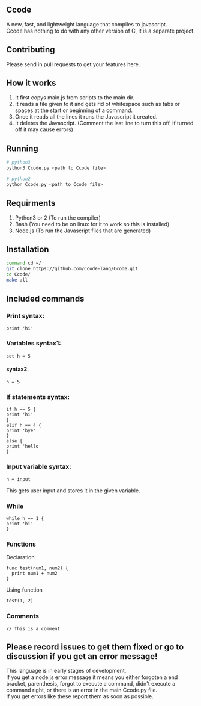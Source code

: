 ## Ccode
A new, fast, and lightweight language that compiles to javascript.  
Ccode has nothing to do with any other version of C, it is a separate project.

## Contributing
Please send in pull requests to get your features here.

## How it works
1. It first copys main.js from scripts to the main dir.
2. It reads a file given to it and gets rid of whitespace such as tabs or spaces at the start or beginning of a command.
3. Once it reads all the lines it runs the Javascript it created.
4. It deletes the Javascript. (Comment the last line to turn this off, if turned off it may cause errors)

## Running
```bash
# python3
python3 Ccode.py <path to Ccode file>

# python2
python Ccode.py <path to Ccode file>
```

## Requirments
1. Python3 or 2 (To run the compiler)
2. Bash (You need to be on linux for it to work so this is installed)
3. Node.js (To run the Javascript files that are generated)


## Installation
```bash
command cd ~/
git clone https://github.com/Ccode-lang/Ccode.git
cd Ccode/
make all
```

## Included commands
### Print syntax: 
```
print 'hi'
```
### Variables syntax1: 
```
set h = 5
```
#### syntax2:
```
h = 5
```
### If statements syntax: 
```
if h == 5 {  
print 'hi'  
}  
elif h == 4 {   
print 'bye'  
}  
else {  
print 'hello'  
}  
```
### Input variable syntax: 
```
h = input
```
This gets user input and stores it in the given variable.
### While
```
while h == 1 {  
print 'hi'  
}  
```
### Functions
Declaration
```
func test(num1, num2) {
  print num1 + num2
}
```
Using function
```
test(1, 2)
```

### Comments
```
// This is a comment
```

## Please record issues to get them fixed or go to discussion if you get an error message!
This language is in early stages of development.  
If you get a node.js error message it means you either forgoten a end bracket, parenthesis, forgot to execute a command, didn't execute a command right, or there is an error in the main Ccode.py file.  
If you get errors like these report them as soon as possible.  


